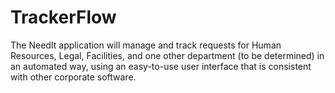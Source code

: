 # TrackerFlow

The NeedIt application will manage and track requests for Human Resources, Legal, Facilities, and one other department (to be determined) in an automated way, using an easy-to-use user interface that is consistent with other corporate software.
